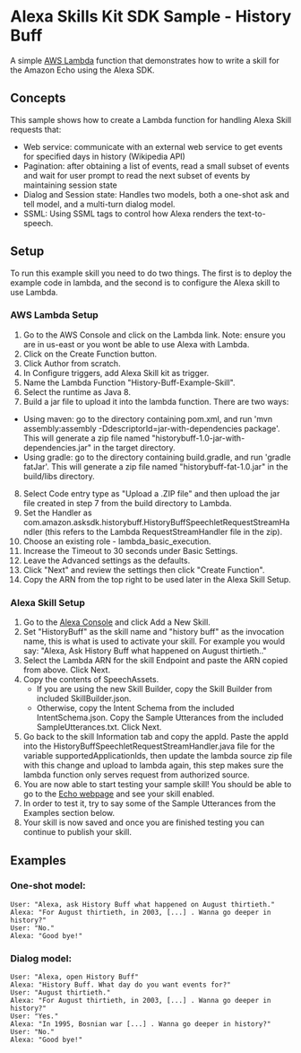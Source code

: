 # Alexa Skills Kit SDK Sample - History Buff
A simple [AWS Lambda](http://aws.amazon.com/lambda) function that demonstrates how to write a skill for the Amazon Echo using the Alexa SDK.

## Concepts
This sample shows how to create a Lambda function for handling Alexa Skill requests that:

 - Web service: communicate with an external web service to get events for specified days in history (Wikipedia API)
 - Pagination: after obtaining a list of events, read a small subset of events and wait for user prompt to read the next subset of events by maintaining session state
 - Dialog and Session state: Handles two models, both a one-shot ask and tell model, and a multi-turn dialog model.
 - SSML: Using SSML tags to control how Alexa renders the text-to-speech.

## Setup
To run this example skill you need to do two things. The first is to deploy the example code in lambda, and the second is to configure the Alexa skill to use Lambda.

### AWS Lambda Setup
1. Go to the AWS Console and click on the Lambda link. Note: ensure you are in us-east or you wont be able to use Alexa with Lambda.
2. Click on the Create Function button.
3. Click Author from scratch.
4. In Configure triggers, add Alexa Skill kit as trigger.
5. Name the Lambda Function "History-Buff-Example-Skill".
6. Select the runtime as Java 8.
7. Build a jar file to upload it into the lambda function. There are two ways:
- Using maven: go to the directory containing pom.xml, and run 'mvn assembly:assembly -DdescriptorId=jar-with-dependencies package'. This will generate a zip file named "historybuff-1.0-jar-with-dependencies.jar" in the target directory. 
- Using gradle: go to the directory containing build.gradle,  and run 'gradle fatJar'. This will generate a zip file named "historybuff-fat-1.0.jar" in the build/libs directory.
8. Select Code entry type as "Upload a .ZIP file" and then upload the jar file created in step 7 from the build directory to Lambda.
9. Set the Handler as com.amazon.asksdk.historybuff.HistoryBuffSpeechletRequestStreamHandler (this refers to the Lambda RequestStreamHandler file in the zip).
10. Choose an existing role - lambda_basic_execution.
11. Increase the Timeout to 30 seconds under Basic Settings.
12. Leave the Advanced settings as the defaults.
13. Click "Next" and review the settings then click "Create Function".
14. Copy the ARN from the top right to be used later in the Alexa Skill Setup.

### Alexa Skill Setup
1. Go to the [Alexa Console](https://developer.amazon.com/edw/home.html) and click Add a New Skill.
2. Set "HistoryBuff" as the skill name and "history buff" as the invocation name, this is what is used to activate your skill. For example you would say: "Alexa, Ask History Buff what happened on August thirtieth.."
3. Select the Lambda ARN for the skill Endpoint and paste the ARN copied from above. Click Next.
4. Copy the contents of SpeechAssets.
    - If you are using the new Skill Builder, copy the Skill Builder from included SkillBuilder.json.
    - Otherwise, copy the Intent Schema from the included IntentSchema.json. Copy the Sample Utterances from the included SampleUtterances.txt. Click Next.
5. Go back to the skill Information tab and copy the appId. Paste the appId into the HistoryBuffSpeechletRequestStreamHandler.java file for the variable supportedApplicationIds,
   then update the lambda source zip file with this change and upload to lambda again, this step makes sure the lambda function only serves request from authorized source.
6. You are now able to start testing your sample skill! You should be able to go to the [Echo webpage](http://echo.amazon.com/#skills) and see your skill enabled.
7. In order to test it, try to say some of the Sample Utterances from the Examples section below.
8. Your skill is now saved and once you are finished testing you can continue to publish your skill.

## Examples
### One-shot model:
    User: "Alexa, ask History Buff what happened on August thirtieth."
    Alexa: "For August thirtieth, in 2003, [...] . Wanna go deeper in history?"
    User: "No."
    Alexa: "Good bye!"
### Dialog model:
    User: "Alexa, open History Buff" 
    Alexa: "History Buff. What day do you want events for?"
    User: "August thirtieth."
    Alexa: "For August thirtieth, in 2003, [...] . Wanna go deeper in history?"
    User: "Yes."
    Alexa: "In 1995, Bosnian war [...] . Wanna go deeper in history?"
    User: "No."
    Alexa: "Good bye!"
